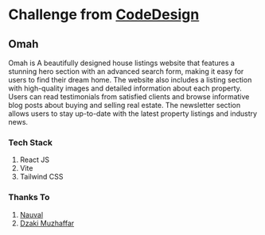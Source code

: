 # Challenge from [CodeDesign](https://codedesign.dev/challenge/omah)

## Omah

Omah is A beautifully designed house listings website that features a stunning hero section with an advanced search form, making it easy for users to find their dream home. The website also includes a listing section with high-quality images and detailed information about each property. Users can read testimonials from satisfied clients and browse informative blog posts about buying and selling real estate. The newsletter section allows users to stay up-to-date with the latest property listings and industry news.

### Tech Stack

1. React JS
1. Vite
1. Tailwind CSS

### Thanks To

1.  [Nauval](https://github.com/nauvalazhar)
1.  [Dzaki Muzhaffar](https://www.figma.com/@dzakiimuzh)
